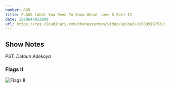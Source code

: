 ```yaml
---
number: 099
title: FLAGS (what You Need To Know About Love & Sex) II
date: 1580644852000
url: https://res.cloudinary.com/thenewsermon/video/upload/v1580919753/messages/Flags_What_you_need_to_know_about_Love_Sex.mp3
---
```


## Show Notes
_PST. Detoun Adekoya_

### Flags II

![Flags II](https://res.cloudinary.com/thenewsermon/image/upload/v1580646409/sermon%20display%20pictures/FLAGS_JP.jpg)